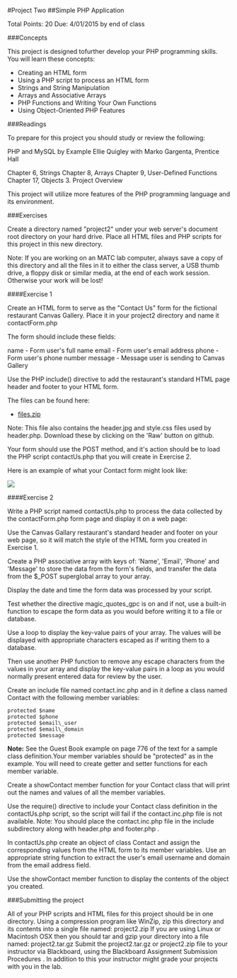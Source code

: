 #Project Two 
##Simple PHP Application

Total Points: 20
Due: 4/01/2015 by end of class

###Concepts

This project is designed tofurther develop your PHP programming skills. You will learn these concepts:

* Creating an HTML form
* Using a PHP script to process an HTML form
* Strings and String Manipulation
* Arrays and Associative Arrays
* PHP Functions and Writing Your Own Functions
* Using Object-Oriented PHP Features

###Readings

To prepare for this project you should study or review the following:

PHP and MySQL by Example Ellie Quigley with Marko Gargenta, Prentice Hall

Chapter 6, Strings
Chapter 8, Arrays
Chapter 9, User-Defined Functions
Chapter 17, Objects
3. Project Overview

This project will utilize more features of the PHP programming language and its environment.

###Exercises

Create a directory named "project2" under your web server's document root directory on your hard drive. Place all HTML files and PHP scripts for this project in this new directory.

Note: If you are working on an MATC lab computer, always save a copy of this directory and all the files in it to either the class server, a USB thumb drive, a floppy disk or similar media, at the end of each work session. Otherwise your work will be lost!

####Exercise 1

Create an HTML form to serve as the "Contact Us" form for the fictional restaurant Canvas Gallery. Place it in your project2 directory and name it contactForm.php

The form should include these fields:

name - Form user's full name
email - Form user's email address
phone - Form user's phone number
message - Message user is sending to Canvas Gallery

Use the PHP include() directive to add the restaurant's standard HTML page header and footer to your HTML form. 

The files can be found here:
* [files.zip](files.zip)

Note: This file also contains the header.jpg and style.css files used by header.php. Download these by clicking on the 'Raw' button on github.

Your form should use the POST method, and it's action should be to load the PHP script contactUs.php that you will create in Exercise 2.

Here is an example of what your Contact form might look like:

![](https://raw.githubusercontent.com/johnsonch/madisoncollege_php_webdevelopment/master/projects/project2/contactForm.png)

####Exercise 2

Write a PHP script named contactUs.php to process the data collected by the contactForm.php form page and display it on a web page:

Use the Canvas Gallary restaurant's standard header and footer on your web page, so it will match the style of the HTML form you created in Exercise 1.

Create a PHP associative array with keys of: 'Name', 'Email', 'Phone' and 'Message' to store the data from the form's fields, and transfer the data from the $\_POST superglobal array to your array.

Display the date and time the form data was processed by your script.

Test whether the directive magic\_quotes\_gpc is on and if not, use a built-in function to escape the form data as you would before writing it to a file or database.

Use a loop to display the key-value pairs of your array. The values will be displayed with appropriate characters escaped as if writing them to a database.

Then use another PHP function to remove any escape characters from the values in your array and display the key-value pairs in a loop as you would normally present entered data for review by the user.

Create an include file named contact.inc.php and in it define a class named Contact with the following member variables:

```
protected $name
protected $phone
protected $email\_user
protected $email\_domain
protected $message
```

**Note:** See the Guest Book example on page 776 of the text for a sample class definition.Your member variables should be "protected" as in the example. You will need to create getter and setter functions for each member variable.

Create a showContact member function for your Contact class that will print out the names and values of all the member variables.

Use the require() directive to include your Contact class definition in the contactUs.php script, so the script will fail if the contact.inc.php file is not available. Note: You should place the contact.inc.php file in the include subdirectory along with header.php and footer.php .

In contactUs.php create an object of class Contact and assign the corresponding values from the HTML form to its member variables. Use an appropriate string function to extract the user's email username and domain from the email address field.

Use the showContact member function to display the contents of the object you created.

###Submitting the project

All of your PHP scripts and HTML files for this project should be in one directory. Using a compression program like WinZip, zip this directory and its contents into a single file named: project2.zip If you are using Linux or Macintosh OSX then you should tar and gzip your directory into a file named: project2.tar.gz Submit the project2.tar.gz or project2.zip file to your instructor via Blackboard, using the Blackboard Assignment Submission Procedures . In addition to this your instructor might grade your projects with you in the lab.

